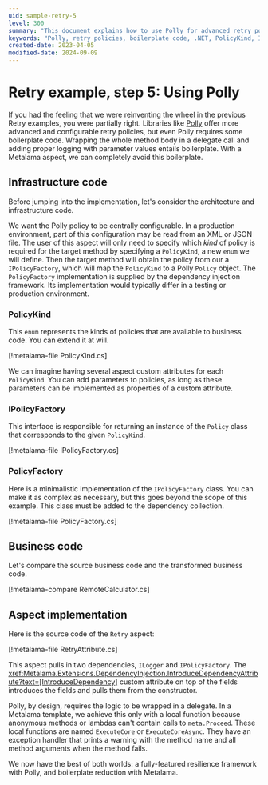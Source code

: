 ```yaml
---
uid: sample-retry-5
level: 300
summary: "This document explains how to use Polly for advanced retry policies and how to integrate it with Metalama to reduce boilerplate code."
keywords: "Polly, retry policies, boilerplate code, .NET, PolicyKind, IPolicyFactory, resilience framework"
created-date: 2023-04-05
modified-date: 2024-09-09
---
```


# Retry example, step 5: Using Polly

If you had the feeling that we were reinventing the wheel in the previous Retry examples, you were partially right.
Libraries like [Polly](https://github.com/App-vNext/Polly) offer more advanced and configurable retry policies, but even
Polly requires some boilerplate code. Wrapping the whole method body in a delegate call and adding proper logging with
parameter values entails boilerplate. With a Metalama aspect, we can completely avoid this boilerplate.

## Infrastructure code

Before jumping into the implementation, let's consider the architecture and infrastructure code.

We want the Polly policy to be centrally configurable. In a production environment, part of this configuration may be
read from an XML or JSON file. The user of this aspect will only need to specify which _kind_ of policy is required for
the target method by specifying a `PolicyKind`, a new `enum` we will define. Then the target method will obtain the
policy from our a `IPolicyFactory`, which will map the `PolicyKind` to a Polly `Policy` object. The `PolicyFactory`
implementation is supplied by the dependency injection framework. Its implementation would typically differ in a testing
or production environment.

### PolicyKind

This `enum` represents the kinds of policies that are available to business code. You can extend it at will.

[!metalama-file PolicyKind.cs]

We can imagine having several aspect custom attributes for each `PolicyKind`. You can add parameters to policies, as
long as these parameters can be implemented as properties of a custom attribute.

### IPolicyFactory

This interface is responsible for returning an instance of the `Policy` class that corresponds to the
given `PolicyKind`.

[!metalama-file IPolicyFactory.cs]

### PolicyFactory

Here is a minimalistic implementation of the `IPolicyFactory` class. You can make it as complex as necessary, but this
goes beyond the scope of this example. This class must be added to the dependency collection.

[!metalama-file PolicyFactory.cs]

## Business code

Let's compare the source business code and the transformed business code.

[!metalama-compare RemoteCalculator.cs]

## Aspect implementation

Here is the source code of the `Retry` aspect:

[!metalama-file RetryAttribute.cs]

This aspect pulls in two dependencies, `ILogger` and `IPolicyFactory`.
The <xref:Metalama.Extensions.DependencyInjection.IntroduceDependencyAttribute?text=[IntroduceDependency]> custom
attribute on top of the fields introduces the fields and pulls them from the constructor.

Polly, by design, requires the logic to be wrapped in a delegate. In a Metalama template, we achieve this only with a
local function because anonymous methods or lambdas can't contain calls to `meta.Proceed`. These local functions are
named `ExecuteCore` or `ExecuteCoreAsync`. They have an exception handler that prints a warning with the method name and
all method arguments when the method fails.

We now have the best of both worlds: a fully-featured resilience framework with Polly, and boilerplate reduction with
Metalama.



